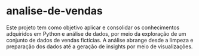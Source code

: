 # analise-de-vendas
Este projeto tem como objetivo aplicar e consolidar os conhecimentos adquiridos em Python e análise de dados, por meio da exploração de um conjunto de dados de vendas fictícias. A análise abrange desde a limpeza e preparação dos dados até a geração de insights por meio de visualizações.
